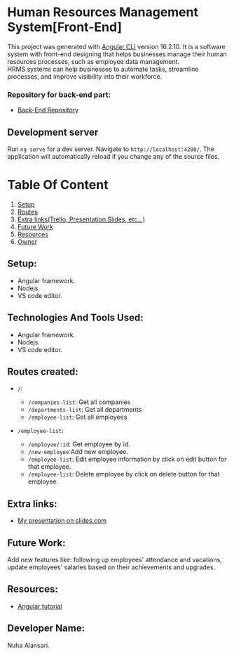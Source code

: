 
# Human Resources Management System[Front-End]

This project was generated with [Angular CLI](https://github.com/angular/angular-cli) version 16.2.10.
It is a software system with front-end designing that helps businesses manage their human resources processes, such as employee data management.  
HRMS systems can help businesses to automate tasks, streamline processes, and improve visibility into their workforce.
  ### Repository for back-end part:
  * [Back-End Repository](https://github.com/nuha101/HRMS-APP-Back-End)

## Development server

Run `ng serve` for a dev server. Navigate to `http://localhost:4200/`. The application will automatically reload if you change any of the source files.

# Table Of Content
1. [Setup](#setup)
2. [Routes](#routes)
4. [Extra links(Trello, Presentation Slides, etc…)](#extra-links)
5. [Future Work](#future-work)
6. [Resources](#resources)
7. [Owner](#owner)

## Setup:

- Angular framework.
- Nodejs.
- VS code editor.

## Technologies And Tools Used:
- Angular framework.
- Nodejs.
- VS code editor.

## Routes created:

* `/`:
   * `/companies-list`: Get all companies
   * `/departments-list`: Get all departments
   * `/employee-list`: Get all employees

* `/employee-list`:
   * `/employee/:id`: Get employee by id.
   * `/new-employee`:Add new employee.
   * `/employee-list`: Edit employee information by click on edit button for that employee.
   * `/employee-list`: Delete employee by click on delete button for that employee.
   

## Extra links:
* [My presentation on slides.com]()

## Future Work:

Add new features like: following up employees' attendance and vacations, update employees' salaries based on their achievements and upgrades. 

## Resources:
* [Angular tutorial](https://angular.io/)

## Developer Name:
Nuha Alansari.
